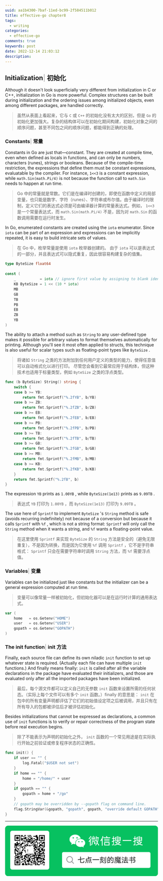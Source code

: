 ```yaml
---
uuid: aa1b4300-7baf-11ed-bc99-2f584511b012
title: effective-go chapter8
tags:
  - writing
categories:
  - effective-go
comments: true
keywords: post
date: 2022-12-14 21:03:12
description:
---
```


<!--more-->
<!-- 1. 发布前：删除草稿的 uuid -->
<!-- 2. 发布后：补充tag，category -->

## Initialization<font color=silver>&#124; </font> 初始化

Although it doesn't look superficially very different from initialization in C or C++, initialization in Go is more powerful. Complex structures can be built during initialization and the ordering issues among initialized objects, even among different packages, are handled correctly.

> 虽然从表面上看起来，它与 `C` 或 `C++` 的初始化没有太大的区别，但是 `Go` 的初始化更加强大。复杂的结构体可以在初始化期间构建，初始化对象之间的顺序问题，甚至不同包之间的顺序问题，都能得到正确的处理。

### Constants<font color=silver>&#124; </font> 常量

Constants in Go are just that—constant. They are created at compile time, even when defined as locals in functions, and can only be numbers, characters \(runes\), strings or booleans. Because of the compile-time restriction, the expressions that define them must be constant expressions, evaluatable by the compiler. For instance, `1<<3` is a constant expression, while `math.Sin(math.Pi/4)` is not because the function call to `math.Sin` needs to happen at run time.

> Go 中的常量就是常数。它们是在编译时创建的，即使在函数中定义的局部变量，也只能是数字、字符（runes）、字符串或布尔值。由于编译时的限制，定义它们的表达式必须是可由编译器计算的常量表达式。例如， `1<<3` 是一个常量表达式，而 `math.Sin(math.Pi/4)` 不是，因为对 `math.Sin` 的函数调用需要在运行时发生。

In Go, enumerated constants are created using the `iota` enumerator. Since `iota` can be part of an expression and expressions can be implicitly repeated, it is easy to build intricate sets of values.

> 在 Go 中，枚举常量是使用 `iota` 枚举器创建的。 由于 `iota` 可以是表达式的一部分，并且表达式可以隐式重复，因此很容易构建复杂的值集。

```go
type ByteSize float64

const (
    _           = iota // ignore first value by assigning to blank identifier
    KB ByteSize = 1 << (10 * iota)
    MB
    GB
    TB
    PB
    EB
    ZB
    YB
)
```

The ability to attach a method such as `String` to any user-defined type makes it possible for arbitrary values to format themselves automatically for printing. Although you'll see it most often applied to structs, this technique is also useful for scalar types such as floating-point types like `ByteSize` .

> 将诸如 `String` 之类的方法附加到任何用户定义的类型的能力，使得任意值可以自动格式化以进行打印。 尽管您会看到它最常应用于结构体，但这种技术也适用于标量类型，例如 `ByteSize` 之类的浮点类型。

```go
func (b ByteSize) String() string {
    switch {
    case b >= YB:
        return fmt.Sprintf("%.2fYB", b/YB)
    case b >= ZB:
        return fmt.Sprintf("%.2fZB", b/ZB)
    case b >= EB:
        return fmt.Sprintf("%.2fEB", b/EB)
    case b >= PB:
        return fmt.Sprintf("%.2fPB", b/PB)
    case b >= TB:
        return fmt.Sprintf("%.2fTB", b/TB)
    case b >= GB:
        return fmt.Sprintf("%.2fGB", b/GB)
    case b >= MB:
        return fmt.Sprintf("%.2fMB", b/MB)
    case b >= KB:
        return fmt.Sprintf("%.2fKB", b/KB)
    }
    return fmt.Sprintf("%.2fB", b)
}
```

The expression `YB` prints as `1.00YB` , while `ByteSize(1e13)` prints as `9.09TB` .

> 表达式 `YB` 打印为 `1.00YB` ，而 `ByteSize(1e13)` 打印为 `9.09TB` 。

The use here of `Sprintf` to implement `ByteSize` 's `String` method is safe \(avoids recurring indefinitely\) not because of a conversion but because it calls `Sprintf` with `%f` , which is not a string format: `Sprintf` will only call the `String` method when it wants a string, and `%f` wants a floating-point value.

> 在这里使用 `Sprintf` 来实现 `ByteSize` 的 `String` 方法是安全的（避免无限重复），不是因为转换，而是因为它使用 `%f` 调用 `Sprintf` ，它不是字符串格式： `Sprintf` 只会在需要字符串时调用 `String` 方法，而 `%f` 需要浮点值。

### Variables<font color=silver>&#124; </font> 变量

Variables can be initialized just like constants but the initializer can be a general expression computed at run time.

> 变量可以像常量一样被初始化，但初始化器可以是在运行时计算的通用表达式。

```go
var (
    home   = os.Getenv("HOME")
    user   = os.Getenv("USER")
    gopath = os.Getenv("GOPATH")
)
```

### The init function<font color=silver>&#124; </font> init 方法

Finally, each source file can define its own niladic `init` function to set up whatever state is required. \(Actually each file can have multiple `init` functions.\) And finally means finally: `init` is called after all the variable declarations in the package have evaluated their initializers, and those are evaluated only after all the imported packages have been initialized.

> 最后，每个源文件都可以定义自己的无参数 `init` 函数来设置所需的任何状态。（实际上每个文件可以有多个 `init` 函数。）finally 的意思是： `init` 在包中的所有变量声明都评估了它们的初始值设定项之后被调用，并且只有在所有导入的包都被评估后才被评估初始化。

Besides initializations that cannot be expressed as declarations, a common use of `init` functions is to verify or repair correctness of the program state before real execution begins.

> 除了不能表示为声明的初始化之外， `init` 函数的一个常见用途是在实际执行开始之前验证或修复程序状态的正确性。

```go
func init() {
    if user == "" {
        log.Fatal("$USER not set")
    }
    if home == "" {
        home = "/home/" + user
    }
    if gopath == "" {
        gopath = home + "/go"
    }
    // gopath may be overridden by --gopath flag on command line.
    flag.StringVar(&gopath, "gopath", gopath, "override default GOPATH")
}
```


---
![20200131220947.png](images/leunggeorge.github.io-image-9.png)
